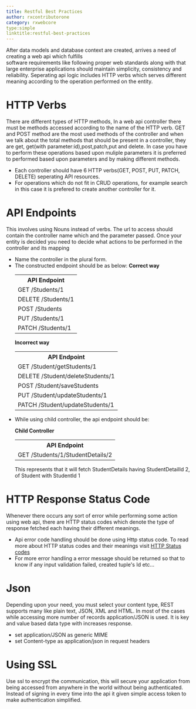 ```yaml
---
title: Restful Best Practices
author: rxcontributorone
category: rxwebcore 
type:simple
linktitle:restful-best-practices
---
```


After data models and database context are created, arrives a need of creating a web api which fulfills   
software requirements like following proper web standards along with that large enterprise applications should maintain simplicity, consistency and reliability. Seperating api logic includes HTTP verbs which serves different meaning according to the operation performed on the entity. 

# HTTP Verbs
There are different types of HTTP methods, In a web api controller there must be methods accessed according to the name of the HTTP verb. GET and POST method are the most used methods of the controller and when we talk about the total methods that should be present in a controller, they are get, get(with parameter:id),post,patch,put and delete. In case you have to perform these operations based upon muliple parameters it is preferred to performed based upon parameters and by making different methods.  

<ul class="bullet-list">
   <li class="overview-nav-item">Each controller should have 6 HTTP verbs(GET, POST, PUT, PATCH, DELETE) seperating API resources.</li>   
   <li class="overview-nav-item">For operations which do not fit in CRUD operations, for example search in this case it is prefered to create another controller for it.</li>
</ul>

# API Endpoints
This involves using Nouns instead of verbs. The url to access should contain the controller name which and the parameter passed. Once your entity is decided you need to decide what actions to be performed in the controller and its mapping

<ul class="bullet-list">
   <li class="overview-nav-item">Name the controller in the plural form.</li>   
   <li class="overview-nav-item">The constructed endpoint should be as below:
   <b>Correct way</b>
   <table class="table table-bordered">
   <tr><th>API Endpoint</th></tr>
   <tr><td>GET /Students/1</td></tr>
   <tr><td>DELETE /Students/1</td></tr>
   <tr><td>POST /Students</td></tr>   
   <tr><td>PUT /Students/1</td></tr>
   <tr><td>PATCH /Students/1</td></tr>

   
   </table>

   <b>Incorrect way</b>
 <table class="table table-bordered">
   <tr><th>API Endpoint</th></tr>
   <tr><td>GET /Student/getStudents/1</td></tr>
   <tr><td> DELETE /Student/deleteStudents/1</td></tr>
   <tr><td> POST /Student/saveStudents</td></tr>   
   <tr><td>PUT /Student/updateStudents/1</td></tr>
   <tr><td> PATCH /Student/updateStudents/1</td></tr>
  </table>

   
   </li>   
   <li class="overview-nav-item">While using child controller, the api endpoint should be:

   <b>Child Controller</b>
   <table class="table table-bordered">
   <tr><th>API Endpoint</th></tr>
   <tr><td>GET /Students/1/StudentDetails/2</td></tr>
    </table>
   This represents that it will fetch StudentDetails having StudentDetailId 2, of Student with StudentId 1
   </li>
</ul>

# HTTP Response Status Code
Whenever there occurs any sort of error while performing some action using web api, there are HTTP status codes which denote the type of response fetched each having their different meanings. 

<ul class="bullet-list">
   <li class="overview-nav-item">Api error code handling should be done using Http status code. To read more about HTTP status codes and their meanings visit <a target="_blank" class="redirect-link" href="https://docs.microsoft.com/en-us/dotnet/api/system.net.httpstatuscode?view=netframework-4.8">HTTP Status codes</a></li>   
   <li class="overview-nav-item">For more error handling a error message should be returned so that to know if any input validation failed, created tuple's Id etc...</li>
</ul>

# Json

Depending upon your need, you must select your content type, REST supports many like plain text, JSON, XML and HTML. In most of the cases while accessing more number of records  application/JSON is used. It is key and value based data type with increases response.

<ul class="bullet-list">
   <li class="overview-nav-item">set application/JSON as generic MIME</a></li>   
   <li class="overview-nav-item">set Content-type as application/json in request headers</li>
</ul>

# Using SSL
Use ssl to encrypt the communication, this will secure your application from being accessed from anywhere in the world without being authenticated. Instead of signing in every time into the api it given simple access token to make authentication simplified.    
